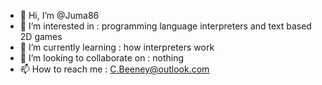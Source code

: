 - 👋 Hi, I’m @Juma86
- 👀 I’m interested in : programming language interpreters and text based 2D games
- 🌱 I’m currently learning : how interpreters work
- 💞️ I’m looking to collaborate on : nothing
- 📫 How to reach me : C.Beeney@outlook.com

<!---
Juma86/Juma86 is a ✨ special ✨ repository because its `README.md` (this file) appears on your GitHub profile.
You can click the Preview link to take a look at your changes.
--->
